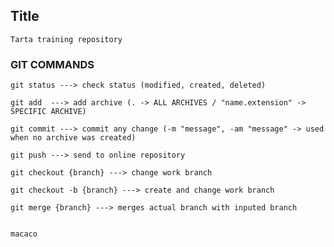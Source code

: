 ## Title

    Tarta training repository

### GIT COMMANDS

    git status ---> check status (modified, created, deleted)

    git add  ---> add archive (. -> ALL ARCHIVES / "name.extension" -> SPECIFIC ARCHIVE)

    git commit ---> commit any change (-m "message", -am "message" -> used when no archive was created)

    git push ---> send to online repository

    git checkout {branch} ---> change work branch

    git checkout -b {branch} ---> create and change work branch

    git merge {branch} ---> merges actual branch with inputed branch


    macaco